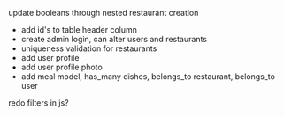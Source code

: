 
update booleans through nested restaurant creation

- add id's to table header column
- create admin login, can alter users and restaurants
- uniqueness validation for restaurants
- add user profile
- add user profile photo
- add meal model, has_many dishes, belongs_to restaurant, belongs_to user

redo filters in js?